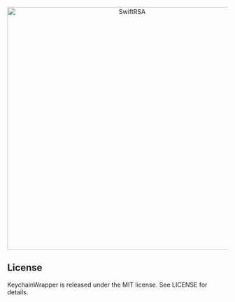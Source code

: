 
<p align="center">
<img src="https://raw.githubusercontent.com/puretears/SwiftRSA/master/banner%402x.png" alt="SwiftRSA" title="SwiftRSA" width="555"/>
</p>

## License

KeychainWrapper is released under the MIT license. See LICENSE for details.
